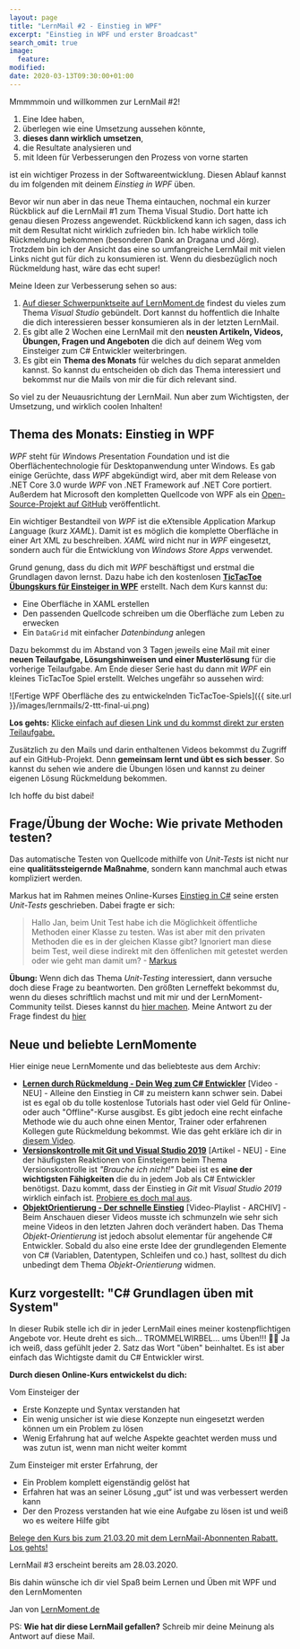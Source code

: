 ```yaml
---
layout: page
title: "LernMail #2 - Einstieg in WPF"
excerpt: "Einstieg in WPF und erster Broadcast"
search_omit: true
image:
  feature: 
modified:
date: 2020-03-13T09:30:00+01:00
---
```


Mmmmmoin und willkommen zur LernMail #2!

1. Eine Idee haben,
2. überlegen wie eine Umsetzung aussehen könnte,
3. **dieses dann wirklich umsetzen**, 
4. die Resultate analysieren und 
5. mit Ideen für Verbesserungen den Prozess von vorne starten 

ist ein wichtiger Prozess in der Softwareentwicklung. Diesen Ablauf kannst du im folgenden mit deinem *Einstieg in WPF* üben.

Bevor wir nun aber in das neue Thema eintauchen, nochmal ein kurzer Rückblick auf die LernMail #1 zum Thema Visual Studio. Dort hatte ich genau diesen Prozess angewendet. Rückblickend kann ich sagen, dass ich mit dem Resultat nicht wirklich zufrieden bin. Ich habe wirklich tolle Rückmeldung bekommen (besonderen Dank an Dragana und Jörg). Trotzdem bin ich der Ansicht das eine so umfangreiche LernMail mit vielen Links nicht gut für dich zu konsumieren ist. Wenn du diesbezüglich noch Rückmeldung hast, wäre das echt super!

Meine Ideen zur Verbesserung sehen so aus:
1. [Auf dieser Schwerpunktseite auf LernMoment.de](/schwerpunkt/visual-studio/) findest du vieles zum Thema *Visual Studio* gebündelt. Dort kannst du hoffentlich die Inhalte die dich interessieren besser konsumieren als in der letzten LernMail.
2. Es gibt alle 2 Wochen eine LernMail mit den **neusten Artikeln, Videos, Übungen, Fragen und Angeboten** die dich auf deinem Weg vom Einsteiger zum C# Entwickler weiterbringen.
3. Es gibt ein **Thema des Monats** für welches du dich separat anmelden kannst. So kannst du entscheiden ob dich das Thema interessiert und bekommst nur die Mails von mir die für dich relevant sind.

So viel zu der Neuausrichtung der LernMail. Nun aber zum Wichtigsten, der Umsetzung, und wirklich coolen Inhalten!

## Thema des Monats: Einstieg in WPF
*WPF* steht für *W*indows *P*resentation *F*oundation und ist die Oberflächentechnologie für Desktopanwendung unter Windows. Es gab einige Gerüchte, dass *WPF* abgekündigt wird, aber mit dem Release von .NET Core 3.0 wurde *WPF* von .NET Framework auf .NET Core portiert. Außerdem hat Microsoft den kompletten Quellcode von WPF als ein [Open-Source-Projekt auf GitHub](https://github.com/dotnet/wpf) veröffentlicht.

Ein wichtiger Bestandteil von *WPF* ist die e*X*tensible *A*pplication *M*arkup *L*anguage (kurz *XAML*). Damit ist es möglich die komplette Oberfläche in einer Art XML zu beschreiben. *XAML* wird nicht nur in *WPF* eingesetzt, sondern auch für die Entwicklung von *Windows Store Apps* verwendet.

Grund genung, dass du dich mit *WPF* beschäftigst und erstmal die Grundlagen davon lernst. Dazu habe ich den kostenlosen [**TicTacToe Übungskurs für Einsteiger in WPF**](/lernmail-kurse/wpf-tictactoe-fuer-einsteiger/tag1-spielfeld-anlegen/) erstellt. Nach dem Kurs kannst du:
- Eine Oberfläche in XAML erstellen
- Den passenden Quellcode schreiben um die Oberfläche zum Leben zu erwecken
- Ein `DataGrid` mit einfacher *Datenbindung* anlegen

Dazu bekommst du im Abstand von 3 Tagen jeweils eine Mail mit einer **neuen Teilaufgabe, Lösungshinweisen und einer Musterlösung** für die vorherige Teilaufgabe. Am Ende dieser Serie hast du dann mit *WPF* ein kleines TicTacToe Spiel erstellt. Welches ungefähr so aussehen wird:

![Fertige WPF Oberfläche des zu entwickelnden TicTacToe-Spiels]({{ site.url }}/images/lernmails/2-ttt-final-ui.png)

**Los gehts:** [Klicke einfach auf diesen Link und du kommst direkt zur ersten Teilaufgabe.](/lernmail-kurse/wpf-tictactoe-fuer-einsteiger/tag1-spielfeld-anlegen/)

Zusätzlich zu den Mails und darin enthaltenen Videos bekommst du Zugriff auf ein GitHub-Projekt. Denn **gemeinsam lernt und übt es sich besser**. So kannst du sehen wie andere die Übungen lösen und kannst zu deiner eigenen Lösung Rückmeldung bekommen.

Ich hoffe du bist dabei!

## Frage/Übung der Woche: Wie private Methoden testen?
Das automatische Testen von Quellcode mithilfe von *Unit-Tests* ist nicht nur eine **qualitätssteigernde Maßnahme**, sondern kann manchmal auch etwas kompliziert werden.

Markus hat im Rahmen meines Online-Kurses [Einstieg in C#](https://www.udemy.com/course/einstieg-in-csharp-software-programmieren-wie-ein-profi/?couponCode=CS_20-0121_LMDE) seine ersten *Unit-Tests* geschrieben. Dabei fragte er sich:

> Hallo Jan, beim Unit Test habe ich die Möglichkeit öffentliche Methoden einer Klasse zu testen. Was ist aber mit den privaten Methoden die es in der gleichen Klasse gibt? Ignoriert man diese beim Test, weil diese indirekt mit den öffenlichen mit getestet werden oder wie geht man damit um? - [Markus](https://github.com/LernMoment/community-fragen#tes-1-wie-sollten-private-methoden-einer-klasse-getestet-werden)

**Übung:** Wenn dich das Thema *Unit-Testing* interessiert, dann versuche doch diese Frage zu beantworten. Den größten Lerneffekt bekommst du, wenn du dieses schriftlich machst und mit mir und der LernMoment-Community teilst. Dieses kannst du [hier machen](https://github.com/LernMoment/community-fragen/issues/new?assignees=&filename=antwort.md&labels=answer&title=Antwort+zu+Frage%3A+%3CName+der+Frage+z.B.+WPF-1%3E). Meine Antwort zu der Frage findest du [hier](https://github.com/LernMoment/community-fragen#tes-1-wie-sollten-private-methoden-einer-klasse-getestet-werden)

## Neue und beliebte LernMomente
Hier einige neue LernMomente und das beliebteste aus dem Archiv:
- [**Lernen durch Rückmeldung - Dein Weg zum C# Entwickler**](https://youtu.be/2gNVyMGfZTI) [Video - NEU] - Alleine den Einstieg in C# zu meistern kann schwer sein. Dabei ist es egal ob du tolle kostenlose Tutorials hast oder viel Geld für Online- oder auch "Offline"-Kurse ausgibst. Es gibt jedoch eine recht einfache Methode wie du auch ohne einen Mentor, Trainer oder erfahrenen Kollegen gute Rückmeldung bekommst. Wie das geht erkläre ich dir in [diesem Video](https://youtu.be/2gNVyMGfZTI).
- [**Versionskontrolle mit Git und Visual Studio 2019**](/alle/git-mit-visual-studio-2019/) [Artikel - NEU] - Eine der häufigsten Reaktionen von Einsteigern beim Thema Versionskontrolle ist *"Brauche ich nicht!"* Dabei ist es **eine der wichtigsten Fähigkeiten** die du in jedem Job als C# Entwickler benötigst. Dazu kommt, dass der Einstieg in *Git* mit *Visual Studio 2019* wirklich einfach ist. [Probiere es doch mal aus](/alle/git-mit-visual-studio-2019/).
- [**ObjektOrientierung - Der schnelle Einstieg**](https://www.youtube.com/playlist?list=PLP2TrPpx5VNl4t9kS2MMWNveEWl41gEKX) [Video-Playlist - ARCHIV] - Beim Anschauen dieser Videos musste ich schmunzeln wie sehr sich meine Videos in den letzten Jahren doch verändert haben. Das Thema *Objekt-Orientierung* ist jedoch absolut elementar für angehende C# Entwickler. Sobald du also eine erste Idee der grundlegenden Elemente von C# (Variablen, Datentypen, Schleifen und co.) hast, solltest du dich unbedingt dem Thema *Objekt-Orientierung* widmen.

## Kurz vorgestellt: "C# Grundlagen üben mit System"
In dieser Rubik stelle ich dir in jeder LernMail eines meiner kostenpflichtigen Angebote vor. Heute dreht es sich... TROMMELWIRBEL... ums Üben!!! 🥳🙄 Ja ich weiß, dass gefühlt jeder 2. Satz das Wort "üben" beinhaltet. Es ist aber einfach das Wichtigste damit du C# Entwickler wirst.

**Durch diesen Online-Kurs entwickelst du dich:**

Vom Einsteiger der
- Erste Konzepte und Syntax verstanden hat
- Ein wenig unsicher ist wie diese Konzepte nun eingesetzt werden können um ein Problem zu lösen
- Wenig Erfahrung hat auf welche Aspekte geachtet werden muss und was zutun ist, wenn man nicht weiter kommt

Zum Einsteiger mit erster Erfahrung, der
- Ein Problem komplett eigenständig gelöst hat
- Erfahren hat was an seiner Lösung „gut“ ist und was verbessert werden kann
- Der den Prozess verstanden hat wie eine Aufgabe zu lösen ist und weiß wo es weitere Hilfe gibt

[Belege den Kurs bis zum 21.03.20 mit dem LernMail-Abonnenten Rabatt. Los gehts!](https://www.udemy.com/course/csharp-uebungskurs-einfach-verschluesselt/?couponCode=UROT_AKTION1_0320_BP)

LernMail #3 erscheint bereits am 28.03.2020.

Bis dahin wünsche ich dir viel Spaß beim Lernen und Üben mit WPF und den LernMomenten

Jan von [LernMoment.de](https://www.lernmoment.de)

PS: **Wie hat dir diese LernMail gefallen?** Schreib mir deine Meinung als Antwort auf diese Mail.
